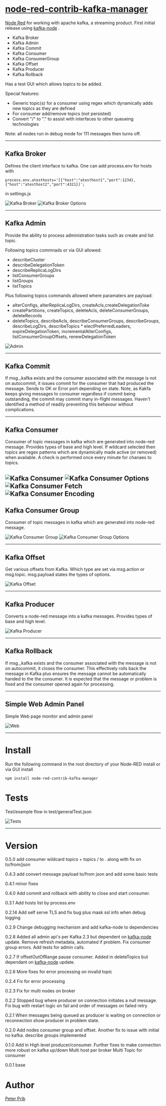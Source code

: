 # [node-red-contrib-kafka-manager][2]
[Node Red][1] for working with apache kafka, a streaming product.
First initial release using [kafka-node][4] .

* Kafka Broker
* Kafka Admin
* Kafka Commit
* Kafka Consumer
* Kafka ConsumerGroup
* Kafka Offset
* Kafka Producer
* Kafka Rollback

Has a test GUI which allows topics to be added.

Special features:
* Generic topic(s) for a consumer using regex which dynamically adds new topics as they are defined
* For consumer add/remove topics (not persisted)
* Convert "/" to "." to assist with interfaces to other queueing technologies

Note: all nodes run in debug mode for 111 messages then turns off.

------------------------------------------------------------

## Kafka Broker

Defines the client interface to kafka. One can add process.env for hosts with 

	process.env.atesthosts='[{"host":"atesthost1","port":1234},{"host":"atesthost2","port":4321}]';

in settings.js

![Kafka Broker](documentation/broker.JPG "Kafka Broker")
![Kafka Broker Options](documentation/brokerOptions.JPG "Kafka Broker Options")

------------------------------------------------------------

## Kafka Admin

Provide the ability to process administration tasks such as create and list topic. 

Following topics commnads or via GUI allowed:

*   describeCluster
*   describeDelegationToken
*   describeReplicaLogDirs
*   listConsumerGroups
*   listGroups
*   listTopics

Plus following topics commands allowed where paramaters are payload:
*   alterConfigs, alterReplicaLogDirs, createAcls,createDelegationToke
*   createPartitions, createTopics, deleteAcls, deleteConsumerGroups, deleteRecords
*   deleteTopics, describeAcls, describeConsumerGroups, describeGroups, describeLogDirs, describeTopics   *   electPreferredLeaders, expireDelegationToken, incrementalAlterConfigs, listConsumerGroupOffsets, renewDelegationToken


![Admin](documentation/admin.JPG "Admin")

------------------------------------------------------------

## Kafka Commit

If msg._kafka exists and the consumer associated with the message is not on autocommit, it issues commit for the consumer that had produced the message.  Sends to OK or Error port depending on state.
Note, as Kakfa keeps giving messages to consumer regardless if commit being outstanding, the commit may commit many in-flight messages.  Haven't identified a method of readily preventing this behavour without complications.

------------------------------------------------------------

## Kafka Consumer

Consumer of topic messages in kafka which are generated into node-red message. 
Provides types of base and high level.
If wildcard selected then topics are regex patterns which are dynamically made active (or removed) when available.
A check is performed once every minute for chanaes to topics.

![Kafka Consumer](documentation/consumer.JPG "Kafka Consumer")
![Kafka Consumer Options](documentation/consumerOptions.JPG "Kafka Consumer Options")
![Kafka Consumer Fetch](documentation/consumerFetch.JPG "Kafka Consumer Fetch")
![Kafka Consumer Encoding](documentation/consumerEncoding.JPG "Kafka Consumer Encoding")
------------------------------------------------------------

## Kafka Consumer Group

Consumer of topic messages in kafka which are generated into node-red message. 

![Kafka Consumer Group](documentation/consumerGroup.JPG "Kafka Consumer Group")
![Kafka Consumer Group Options](documentation/consumerGroupOptions.JPG "Kafka Consumer Options Group")

------------------------------------------------------------

## Kafka Offset

Get various offsets from Kafka. Which type are set via msg.action or msg.topic.  msg.payload states the types of options.



![Kafka Offset](documentation/offset.JPG "Kafka Offset")

------------------------------------------------------------

## Kafka Producer

Converts a node-red message into a kafka messages.
Provides types of base and high level.

![Kafka Producer](documentation/producer.JPG "Kafka Producer")


------------------------------------------------------------

## Kafka Rollback

If msg._kafka exists and the consumer associated with the message is not on autocommit, it closes the consumer.  This effectively rolls back the message in Kafka plus ensures the message cannot be automatically handed to the the consumer.  It is expected that the message or problem is fixed and the consumer opened again for processing.

------------------------------------------------------------

## Simple Web Admin Panel

Simple Web page monitor and admin panel 

![Web](documentation/webAdmin.JPG "Web")


------------------------------------------------------------

# Install

Run the following command in the root directory of your Node-RED install or via GUI install

    npm install node-red-contrib-kafka-manager


# Tests

Test/example flow in test/generalTest.json

![Tests](documentation/tests.JPG "Tests")


------------------------------------------------------------

# Version

0.5.0 add consumer wildcard topics + topics / to . along with fix on to/from/json

0.4.3 add convert message payload to/from json and add some basic tests

0.4.1 minor fixes

0.4.0 Add commit and rollback with ability to close and start consumer.

0.3.1 Add hosts list by process.env

0.2.14 Add self serve TLS and fix bug plus mask ssl info when debug logging

0.2.9 Change debugging mechanism and add kafka-node to dependencies

0.2.8 Added all admin api's per Kafka 2.3 but dependent on [kafka-node][4] update.
Remove refresh metadata, automated if problem.  Fix consumer group errors.  Add tests for admin calls.

0.2.7 If offsetOutOfRange pause consumer.  Added in deleteTopics but dependant on [kafka-node][4] update.

0.2.6 More fixes for error processing on invalid topic

0.2.4 Fix for error processing

0.2.3 Fix for multi nodes on broker

0.2.2 Stopped bug where producer on connection initiates a null message. Fix bug with restart logic on fail and order of messages on failed retry

0.2.1 When messages being queued as producer is waiting on connection or reconnection show producer in problem state.

0.2.0 Add nodes consumer group and offset.
	Another fix to issue with initial no kafka.
	describe groups implemented

0.1.0 Add in High level producer/consumer.
  	Further fixes to make connection more robust on kafka up/down
  	Multi host per broker
  	Multi Topic for consumer

0.0.1 base

# Author

[Peter Prib][3]

[1]: http://nodered.org "node-red home page"

[2]: https://www.npmjs.com/package/node-red-contrib-kafka-manager "source code"

[3]: https://github.com/peterprib "base github"

[4]: https://github.com/SOHU-Co/kafka-node "npm kafka-node"
